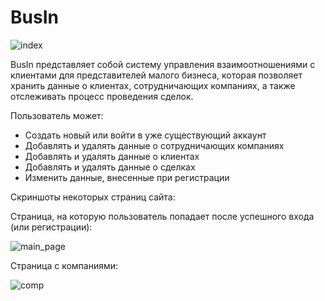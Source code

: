 # BusIn
![index](https://user-images.githubusercontent.com/61109220/151602027-c67ff08f-5ab6-4f36-a48d-a1ca60465a22.PNG)



BusIn представляет собой систему управления взаимоотношениями с клиентами для представителей малого бизнеса, которая позволяет хранить данные о клиентах, сотрудничающих компаниях, а также отслеживать процесс проведения сделок.



Пользователь может:
- Создать новый или войти в уже существующий аккаунт
- Добавлять и удалять данные о сотрудничающих компаниях
- Добавлять и удалять данные о клиентах
- Добавлять и удалять данные о сделках
- Изменить данные, внесенные при регистрации


Скриншоты некоторых страниц сайта:

Страница, на которую пользователь попадает после успешного входа (или регистрации):

![main_page](https://user-images.githubusercontent.com/61109220/151602004-e0c40c1a-f321-4f59-9c03-a0dc97e9b1a0.PNG)


Страница с компаниями:


![comp](https://user-images.githubusercontent.com/61109220/151601809-1a9a5990-31cc-4bdf-b81e-fcd5e998da52.png)






